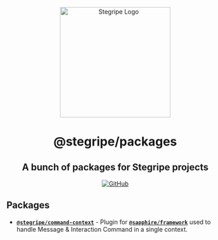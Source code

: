<div align="center">

<img src="https://cdn.stegripe.org/images/icon.png" alt="Stegripe Logo" width="256" height="256" />

# @stegripe/packages

## A bunch of packages for Stegripe projects

[![GitHub](https://img.shields.io/github/license/stegripe/packages)](https://github.com/stegripe/packages/blob/main/LICENSE.md)

</div>

## Packages

-   [**`@stegripe/command-context`**](/packages/command-context/) - Plugin for [**`@sapphire/framework`**](https://github.com/sapphire/framework) used to handle Message & Interaction Command in a single context.

